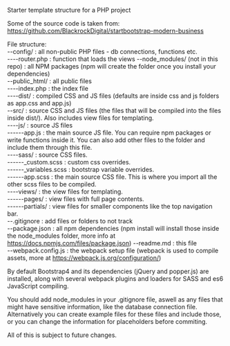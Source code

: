 Starter template structure for a PHP project  
  
Some of the source code is taken from: https://github.com/BlackrockDigital/startbootstrap-modern-business  
  
File structure:  
--config/ : all non-public PHP files - db connections, functions etc.  
----router.php : function that loads the views
--node_modules/ (not in this repo) : all NPM packages (npm will create the folder once you install your dependencies)    
--public_html/ : all public files  
----index.php : the index file  
----dist/ : compiled CSS and JS files (defaults are inside css and js folders as app.css and app.js)  
--src/ : source CSS and JS files (the files that will be compiled into the files inside dist/). Also includes view files for templating.  
----js/ : source JS files  
------app.js : the main source JS file. You can require npm packages or write functions inside it. You can also add other files to the folder and include them through this file.  
----sass/ : source CSS files.  
------_custom.scss : custom css overrides.  
------_variables.scss : bootstrap variable overrides.  
------app.scss : the main source CSS file. This is where you import all the other scss files to be compiled.  
----views/ : the view files for templating.  
------pages/ : view files with full page contents.  
------partials/ : view files for smaller components like the top navigation bar.  
--.gitignore : add files or folders to not track  
--package.json : all npm dependencies (npm install will install those inside the node_modules folder, more info at https://docs.npmjs.com/files/package.json) 
--readme.md : this file  
--webpack.config.js : the webpack setup file (webpack is used to compile assets, more at https://webpack.js.org/configuration/)  
  
By default Bootstrap4 and its dependencies (jQuery and popper.js) are installed, along with several webpack plugins and loaders for SASS and es6 JavaScript compiling.  
   
You should add node_modules in your .gitignore file, aswell as any files that might have sensitive information, like the database connection file.  
Alternatively you can create example files for these files and include those, or you can change the information for placeholders before commiting.  
  
All of this is subject to future changes.